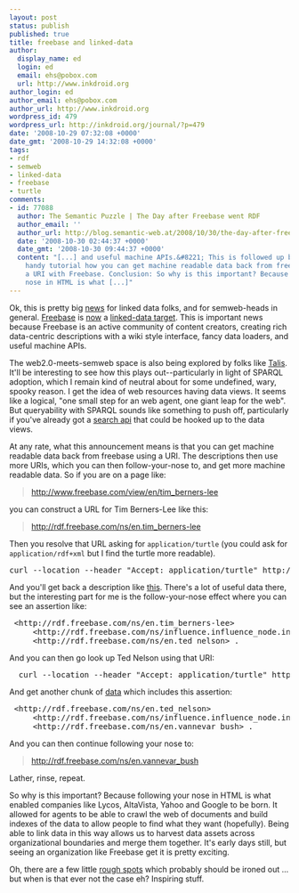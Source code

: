 ```yaml
---
layout: post
status: publish
published: true
title: freebase and linked-data
author:
  display_name: ed
  login: ed
  email: ehs@pobox.com
  url: http://www.inkdroid.org
author_login: ed
author_email: ehs@pobox.com
author_url: http://www.inkdroid.org
wordpress_id: 479
wordpress_url: http://inkdroid.org/journal/?p=479
date: '2008-10-29 07:32:08 +0000'
date_gmt: '2008-10-29 14:32:08 +0000'
tags:
- rdf
- semweb
- linked-data
- freebase
- turtle
comments:
- id: 77088
  author: The Semantic Puzzle | The Day after Freebase went RDF
  author_email: ''
  author_url: http://blog.semantic-web.at/2008/10/30/the-day-after-freebase-went-rdf/
  date: '2008-10-30 02:44:37 +0000'
  date_gmt: '2008-10-30 09:44:37 +0000'
  content: "[...] and useful machine APIs.&#8221; This is followed up by quick and
    handy tutorial how you can get machine readable data back from freebase using
    a URI with Freebase. Conclusion: So why is this important? Because following your
    nose in HTML is what [...]"
---
```


<p>Ok, this is pretty big <a href="http://lists.w3.org/Archives/Public/public-lod/2008Oct/0047.html">news</a> for linked data folks, and for semweb-heads in general. <a href="http://freebase.com">Freebase</a> is <a href="http://blog.freebase.com/2008/10/30/introducing_the_rdf_service/">now</a> a <a href="http://rdf.freebase.com">linked-data target</a>. This is important news because Freebase is an active community of content creators, creating rich data-centric descriptions with a wiki style interface, fancy data loaders, and useful machine APIs. </p>
<p>The web2.0-meets-semweb space is also being explored by folks like <a href="http://www.talis.com/platform/">Talis</a>. It'll be interesting to see how this plays out--particularly in light of SPARQL adoption, which I remain kind of neutral about for some undefined, wary, spooky reason. I get the idea of web resources having data views. It seems like a logical, "one small step for an web agent, one giant leap for the web". But queryability with SPARQL sounds like something to push off, particularly if you've already got a <a href="http://freebase.com/opensearch.xml">search api</a> that could be hooked up to the data views.</p>
<p>At any rate, what this announcement means is that you can get machine readable data back from freebase using a URI. The descriptions then use more URIs, which you can then follow-your-nose to, and get more machine readable data. So if you are on a page like:</p>
<blockquote><p>
<a href="http://www.freebase.com/view/en/tim_berners-lee">http://www.freebase.com/view/en/tim_berners-lee</a>
</p></blockquote>
<p>you can construct a URL for Tim Berners-Lee like this:</p>
<blockquote><p>
  <a href="http://rdf.freebase.com/ns/en.tim_berners-lee">http://rdf.freebase.com/ns/en.tim_berners-lee</a>
</p></blockquote>
<p>Then you resolve that URL asking for <code>application/turtle</code> (you could ask for <code>application/rdf+xml</code> but I find the turtle more readable).</p>
<pre>
curl --location --header "Accept: application/turtle" http://rdf.freebase.com/ns/en.tim_berners-lee
</pre>
<p>And you'll get back a description like <a href="http://inkdroid.org/data/tbl-freebase.txt">this</a>. There's a lot of useful data there, but the interesting part for me is the follow-your-nose effect where you can see an assertion like:</p>
<pre>
 &lt;http://rdf.freebase.com/ns/en.tim_berners-lee&gt;   
     &lt;http://rdf.freebase.com/ns/influence.influence_node.influenced_by&gt;
     &lt;http://rdf.freebase.com/ns/en.ted_nelson&gt; .
</pre>
<p>And you can then go look up Ted Nelson using that URI:</p>
<pre>
  curl --location --header "Accept: application/turtle" http://rdf.freebase.com/ns/en.ted_nelson
</pre>
<p>And get another chunk of <a href="http://inkdroid.org/data/tednelson-freebase.txt">data</a> which includes this assertion: </p>
<pre>
 &lt;http://rdf.freebase.com/ns/en.ted_nelson&gt;
     &lt;http://rdf.freebase.com/ns/influence.influence_node.influenced_by&gt;
     &lt;http://rdf.freebase.com/ns/en.vannevar_bush&gt; .
</pre>
<p>And you can then continue following your nose to:</p>
<blockquote><p>
<a href="http://rdf.freebase.com/ns/en.vannevar_bush">http://rdf.freebase.com/ns/en.vannevar_bush</a>
</p></blockquote>
<p>Lather, rinse, repeat.</p>
<p>So why is this important? Because following your nose in HTML is what enabled companies like Lycos, AltaVista, Yahoo and Google to be born. It allowed for agents to be able to crawl the web of documents and build indexes of the data to allow people to find what they want (hopefully). Being able to link data in this way allows us to harvest data assets across organizational boundaries and merge them together. It's early days still, but seeing an organization like Freebase get it is pretty exciting.</p>
<p>Oh, there are a few little <a href="http://lists.freebase.com/pipermail/developers/2008-October/002210.html">rough spots</a> which probably should be ironed out ... but when is that ever not the case eh? Inspiring stuff.</p>
